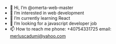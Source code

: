 - 👋 Hi, I’m @omerta-web-master
- 👀 I’m interested in web development
- 🌱 I’m currently learning React
- 💞️ I’m looking for a javascript developer job
- 📫 How to reach me 
phone: +40754331725 
email: merluscadumi@yahoo.com

<!---
omerta-web-master/omerta-web-master is a ✨ special ✨ repository because its `README.md` (this file) appears on your GitHub profile.
You can click the Preview link to take a look at your changes.
--->
